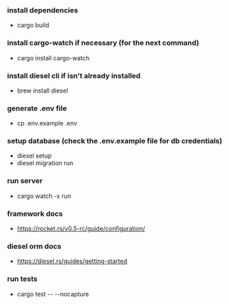 ### install dependencies

- cargo build

### install cargo-watch if necessary (for the next command)

- cargo install cargo-watch

### install diesel cli if isn't already installed

- brew install diesel

### generate .env file

- cp .env.example .env

### setup database (check the .env.example file for db credentials)

- diesel setup
- diesel migration run

### run server

- cargo watch -x run

### framework docs

- https://rocket.rs/v0.5-rc/guide/configuration/

### diesel orm docs

- https://diesel.rs/guides/getting-started

### run tests

- cargo test -- --nocapture
